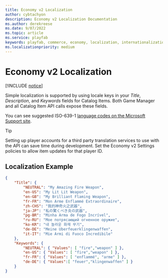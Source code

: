 ```yaml
---
title: Economy v2 Localization
author: cybtachyon
description: Economy v2 Localization Documentation
ms.author: derekreese
ms.date: 9/07/2022
ms.topic: article
ms.service: playfab
keywords: playfab, commerce, economy, localization, internationalization, i8n
ms.localizationpriority: medium
---
```


# Economy v2 Localization

[!INCLUDE [notice](../../../includes/_economy-release.md)]

Simple localization is supported by using locale keys in your _Title_, _Description_, and _Keywords_ fields for Catalog Items. Both Game Manager and all Catalog Item API calls expose these fields.

You can see suggested ISO-639-1 [language codes on the Microsoft Support site](https://support.microsoft.com/topic/country-region-and-language-codes-add36afe-804a-44f1-ae68-cfb9c9b72f8b).

> [!TIP]
> Setting up player accounts for a third party translation services to use with the API can save time during development. Set the Economy v2 Settings policies to allow item updates for that player ID.

## Localization Example

```json
{
    "Title": {
        "NEUTRAL": "My Amazing Fire Weapon",
        "en-US": "My Lit Lit Weapon",
        "en-GB": "My Brilliant Flaming Weapon",
        "fr-FR": "Mon Arme Enflammé Extraordinaire",
        "zh-CHS": "我的神奇火之武器",
        "ja-JP": "私の驚くべき炎の武器",
        "pg-BR": "Minha Arma de Fogo Incrível",
        "ru-RU": "Мое потрясающий огненное оружие",
        "ko-KR": "내 놀라운 화재 무기",
        "de-DE": "Meine Uberfeuerklingenwaffen",
        "it-IT": "Mie Armi di Fuoco Incredibile"
    },
    "Keywords": {
        "NEUTRAL": { "Values": [ "fire","weapon" ] },
        "en-US": { "Values": [ "fire","weapon" ] },
        "fr-FR": { "Values": [ "enflammé", "arme" ] },
        "de-DE": { "Values":[ "feuer","klingenwaffen" ] }
    }
}
```
